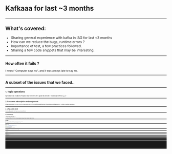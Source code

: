 <!-- $theme: gaia -->

## Kafkaaa for last ~3 months

----------------

<span style="font-size:75%">


## What's covered:

- Sharing general experience with kafka in IAG for last ~3 months
- How can we reduce the bugs, runtime errors ?
- Importance of test, a few practices followed.
- Sharing a few code snippets that may be interesting.

--------

<span style="font-size:75%">


## How often it fails ?


I heard "Computer says no", and it was always late to say no.

--------
<span style="font-size:75%">

# A subset of the issues that we faced..

-----

<span style="font-size:75%">


## 1. Topic operations


Synchronous creation of topics may not work. It's good we check if it exists and if not `wait`!
   
   
 --------
<span style="font-size:75%">


## 2. Consumer subscription and assignment


 Allows consumers to `subscribe` to a topic and get `assigned` with a predefined set of partitions simultaneously - to form a runtime exception
 
 
------

<span style="font-size:75%">
  

## 3. Kafka Admin Client


It seems kafka admin client can block a thread forever!

---------

<span style="font-size:75%">


## 4. Consumer type

```
typeOf[Consumer unsbuscribed] =:= 
  typeOf[Consumer subscribed] =:= 
    typeOf[Consumer assigned]
````
Hence we guess the best out of the three states and start polling the topic (that may or may not exist).

--------

<span style="font-size:75%">


## 5. Serdes

  
Set the property of serializer to a deserializer class and we get a runtime exception.
  
Once we fix that, we see `a.serializer` is not an instance of `b.serializer`!
   

----

<span style="font-size:75%">


## 6. Avro serde

```scala
val client = new CachedSchemaRegistryClient("schema.registry.url")

val serde = new GenericAvroSerde(client)

```
and we see `schema.registry.url` is not set!


Fix: `serde.configure("schema.registry.url", "...")` âšď¸

----------

<span style="font-size:75%">


## 7. kafka-connect


If the deployed job with the same name for the same source table "existed" ever before, then it chooses an old offset.
 
   
-----------
<span style="font-size:75%">


## 8. Any success story ?

Yes, anything with a retry logic.


-------

<span style="font-size:75%">


## So, Have I lost time ?

Yes, I have.

I kept learning from mistakes, until I bump into the next one. 

While we may not solve all of the above , we could fix some of them and improve the quality to reduce other possible hiccups.


---------

<span style="font-size:75%">

## What do we usually lack?

Essentially **abstractions**, **constraints** and **type-driven approach**

* Stay away from kafka and write code only in terms of abstractions. We will see some code soon. 
* In fact, this is a general principle that we should try and follow in any programming language - be it Java or Scala.

* Constraints are important and that comes with well typed logic.

------

<span style="font-size:75%">


## And

* If performance is a concern in hot loop, write a referentially transparent unbreakable test! 
* A test-case with mutations to test an app with mutations simply negates the purpose of test. Either of them should be true to the world.
* Docker integration tests should work just like other functional tests. No external steps.
* We will see some code soon .

----


## How about Serdes?

---

<span style="font-size:75%">

## Serializing to Avro in Kafka

There are multiple ways to do avro serializion in Kafka.

* Form a `GenericRecord` and use `GenericAvroSerde` explicitly. It works. 
* Another way is to generate specific classes that are avro serializable (sbt-avrohugger), and use `KafkaAvroSerializer`
* And there are many other ways.  

--------

<span style="font-size:75%">

## Well, we must be careful though

* We will end up using `KafkaAvroSerializer` directly on types that `maynot` be serializable.
* We will come to know at runtime.
* Even if we make it run somehow, if the app itself is huge with low level APIs, things get hard to read, maintain, and make-changes!

------------
<span style="font-size:75%">


## To add more complexity

Avro serialisation is dependent on few configurations that we must set usng `java.util.Properties`, and we are happy when it works somehow!

-------

<span style="font-size:75%">


## A simple standardisation app in IAG.

Let's say we are writing a simple abstract KStreams app that does some sort of standardization of data to a defined schema and storing it in Kafka. During the process, we make sure the data is added with Keys, and partitioned as per keys.

You get input as csv, psv, append primary keys into the values, convert values to the schema based on avdl/avsc files and then store in Kafka.


------
<span style="font-size:75%">

## Questions that arise

1. How often do you want to repeat forming a topology for standardising different datasets. DRY principle can be broken but not always.
2. If given a resusable function that forms the stream, how will you ensure users are not passing a wrong set of serializers and deserializers for their generated classes?
3. How do we ensure generated classes are legit?
4. If we expose the generic code that builds the topology, how can we make sure, users of the abstract function are driven by types.

-----------
<span style="font-size:75%">


## First thing we did!

Serdes are the most important bit, and some of them depends on `KafkaConfig` (a config that has all kafka details). 

Instances can discard KafkaConfig if not used

```scala

trait HasSerde[A] {
  def serde: KafkaConfig => Serde[A]
}

```


Given `HasSerde[A]`, `f:A => B` and `g: B => A`, we can get `HasSerde[B]`.


---------

<span style="font-size:70%">


Was that an `Invariant` functor ?

```scala
implicit def invariantHasSerde: Invariant[HasSerde] = new Invariant[HasSerde] {
  override def imap[A, B](fa: HasSerde[A])(f: A => B)(g: B => A): HasSerde[B] = 
    config => 
      val ser = new Serializer[A] {
        def serialise(topic: String, data: B): Array[Byte] = 
          fa.serde(config).serializer.serialize(topic, g(data))
      }
       
      val deser = new Deserializer[A] {
        override def deserialise(topic: String, data: Array[Byte]) = 
          f(fa.serde(config).deserializer().deserialize(topic, data)) 
      }
        
      Serde.from(ser, deser)    
}
```

------
<span style="font-size:75%">


## Let's begin solution and discover contraints

Let say, given:
  - Input key is`K1`, Raw value is `V1`
  - Output key is `K2`, Output value is `V2`  
  - `f:(K1, V1) => Either[NonEmptyList[Error], V2]`, and `g: V2 => K2` 

We can build streams topology.

```scala
def buildStreams[K1, V1, V2] = 
 builder.stream(sourceTopic.asString, Consumed.`with`[K1, V1](
   HasSerde[K1].serde(config), HasSerde[V1].serde(config))
 ).map[K2, V2](
    (key, value) => new KeyValue(key, f(key,value).fold(throw ...)(identity)
  ).to(sourceTopic.copy(type=Type.Standardise)).asString,
    Produced.`with`(HasSerde[K2].serde(config),(HasSerde[V2]).serde(config)))


```

------
<span style="font-size:75%">


## What are the constraints we discovered?



i.e, `def buildStreams[K: HasSerde, V : HasSerde, R : HasSerde]`


-----------
<span style="font-size:75%">


## What are the issue with these constraints ?

`K : HasSerde`
`V : HasSerde`
`R : HasSerde`

* This says, user has to create `HasSerde` instances of output types _somehow_ before calling `buildStreams` and this can go wrong.
* Throwing an exception at mapValue? This is terrible.
* End of the day types don't really tell the story, it isn't type-driven code.

-----

<span style="font-size:75%">

## A bit more less poweful constraint exposed?

Why don't we try a less powerful abstraction as a constraint (which is then exposed to the user)

For that, we could rely on a few internals of a library called `avro4s`, and develop something as given below. Explanation later:

```
  def fromGenericAvroSerde[B: HasSchema : Encoder : Decoder]: HasSerde[B] = {
    val recordFormat = RecordFormat.apply[B](HasSchema[B].getSchema)

    val genericRecordSerde = new HasSerde[GenericRecord] {
      override def serde: KafkaConfig => Serde[GenericRecord] = config => {
        val schemaRegistryClient = new CachedSchemaRegistryClient(List(config.schemaRegistryUrl.value).asJava, 1000, Map("auto.register.schemas" -> "true").asJava)
        new GenericAvroSerde(schemaRegistryClient)
      }
    }

    genericRecordSerde.imap(recordFormat.from)(recordFormat.to)
  }

```

---------

<span style="font-size:75%">


That was a quick jump to some complex-looking code? 

Well, all that we did there is:

* We got `HasSerde[B]` from `HasSerde[GenericRecord]` as `HasSerde` is invariant.
* We got `HasSerde[GenericRecord]` we got using `Encoder` and `Decoder` of `B` (where `Encoder` and `Decoder` are type-classes in avro4s, and we love type classes, don't we?)


--------
----------
<span style="font-size:75%">


## Let's define a HasSchema

Now let's change the constraints to `HasSchema` instead of `HasSerde`.
`HasSchema` is a less powerful abstraction. We expose only that to the user.


```scala
trait HasSchema[A] {
  def getSchema: Schema
}

object HasSchema {
  def apply[A](implicit ev:  HasSchema[A]): HasSchema[A] = ev

  def instance[A](schema: Schema): HasSchema[A] = new HasSchema[A] {
    override def getSchema: Schema = schema
  }
}

```

----

<span style="font-size:70%">

## Now buildStreams is having less powerful constraint.

We got rid of `HasSerde` from two places. That's our first win..

```scala
def buildStreams[K1 : HasSerde, K2 : HasSchema, V1 : HasSerde, V2 : HasSchema](
  f:(K1, V1) => Either[NonEmptyList[Error], V2], g: V2 => K2
) = 
 builder.stream(sourceTopic.asString, Consumed.`with`[K1, V1](
   fromGenericAvroSerde[K].serde(config), HasSerde[R].serde(config))
 ).map[K1, V1](
    (key, value) => { 
    
      val newValue = f(key, value)
      
      new KeyValue(
        g(newValue.fold(throw...)(identity), //Haha throw exception..Good luck
        newValue.fold(throw ...)(identity) 
      )  
    }
  ).to(
    sourceTopic,
    Produced.`with`(
      fromGenericAvroSerde[K].serde(config),
      fromGenericAvroSerde[V]).serde(config))
    )
    
```

----


#### Optional: We can push this further forward

<span style="font-size:70%">

Did we see a horrible throw exception somewhere? yes we did!
Let's wrap the new key and value into another type whose serialization can fail.
As easy as that!

```scala
val newValue = f(key, value)
  new KeyValue(
    g(newValue.fold(throw...)(identity), //Haha throw exception..Good luck
    newValue.fold(throw ...)(identity) 
  )  
```

to 

```scala
// what is this KV? We will see what that is - dont worry!
val newKeyValue = KV.newKeyValue(key)(value)

new KeyValue(
  TransformedKey(newKeyValue.map(_._1)),
  TransformedValue(newKeyValue.map(_._2))
)
```

</span>


----

####  KV?

<span style="font-size:70%">


`KV` was `KeyValueDerivation` typeclass.

It simply explains the to and fro directions between K1, V1, K2 and V2.


```scala
trait KeyValueDerivation[K1, V1, K2, V2] {
  def newValue: K1 => V1 => Either[NonEmptyChain[ParseError], V2]
  def newKey: V2 => K2
  def newKeyValue: K1 => V1 => Either[NonEmptyChain[ParseError], (K2, V2)] =
    k1 => v1 => newValue(k1)(v1).map(t => (newKey(t), t))
}
```

You might note that, satisfying this pure interface (oh ! type class) requires to accumulate errors on the left - pretty much forcing you to handle errors when going from `K1,V1` to `V2` and accumulate all of them. 

Exposing this abstraction is safe. It might make the users angry but they end up writing only safe code (unless they really, really want to cheat)

</span>


---
<span style="font-size:70%">

#### Lets's define Serdes for TransfromedKey and Transformed Value

Pushing errors to serialization!


```scala

final case class TransformedValue[V2](value: Either[NonEmptyChain[ParseError], V2])

object TransformedValue {
  def impureSerdeFrom[V](serde: HasSerde[V]): HasSerde[TransformedValue[V]] =
    serde.imap[TransformedValue[V]](
    t => TransformedValue(t.asRight))(
      b => b.value.fold(errors => throw errors.asThrowable, identity)
  )
}

final case class TransformedKey[K2](key: Either[NonEmptyChain[ParseError], K2])

object TransformedKey {
  def impureSerdeFrom[K2](serde: HasSerde[K2]): HasSerde[TransformedKey[K2]] =
    serde.imap[TransformedKey[K2]](
    t => TransformedKey(t.asRight))(
      b => b.key.fold(errors => throw errors.asThrowable, identity)
    )
}

```

</span>


-----

## The final buildStream:

<span style="font-size:70%">



```scala
// code has skipped a few unnecessary details like properties setting etc
def buildStreams[K1: HasSerde, K2: HasSchema, V1: HasSerde, V2: HasSchema](
  config: KafkaConfig,
  sourceTopic: TopicName,
)(implicit KV: KeyValueDerivation[K1, V1, K2, V2]) = 
  
  builder.stream(
    sourceTopic.asString, Consumed.`with`[K1, V1](
    HasSerde[K1].serde(config), HasSerde[V1].serde(config))
  ).map[TransformedKey[K2], TransformedValue[V2]](
    (key, value) => {
       val newKeyValue = KV.newKeyValue(key)(value)
       new KeyValue(
         TransformedKey(newKeyValue.map(_._1)),
         TransformedValue(newKeyValue.map(_._2)))
         }
    ).to(
      sourceTopic.copy(type=trans), // remember, no string operations here :)
      Produced.`with`(outputKeySerde, outputValueSerde)
    )

```
</span>


-------
<span style="font-size:75%">


## What we achieved  ?

* Users of buildStreams don't make assumptions, but only implement the constraints - less powerful constraints.
* If compiles, it works with better confidence than passing magic strings of serde classes.
* Better separation of concerns. Users of `buildStreams` need to worry about only `KeyValueDerivation.
* Type says the story: _It reads `K1` and `V1` and converts to `K2`, `V2`.
* If not happy with `avro4s` way of doing things, you can directly use `KafkaAvroStreams` instead of `fromGenericRecord` function with the `HasSchema` constraint in place.
* Obviously, same or even less number of lines of code - that are safe!
* Easy to extend, fix things,because compiler is most of the times a good boy!
  
</span>
  
--------

<span style="font-size:75%">


## Let's talk about test cases - this was a different usecase.

* The low level streams apps makes use of GenericRecord extensively.
* This resulted in Random creation of GenericRecord in test cases. 
* The valid GenericRecord is in fact created by mutating a random generic record created using confluent's function.
* In short, we ended up having `GenericRecord` somehow!

----

<span style="font-size:75%">

## A simple test case

* Let's say we have a streaming app that has internal state.
* The state is updated with some value in headers field in the input record.
* The streaming app skips the record that has a state value less than the previous one.
* The streaming app processes the record that has a state value less greater than the previous record.

For reasons, the streaming app is complex and is **dealing with `GenericRecord`**.

----

<span style="font-size:75%">

## Let's see simplest approach.

```scala

implicit val genGenericRecord: Arbitrary[GenericRecord] = 
  for {
    seed <- arbitrary[Long]
    headerRecord = 
      new Generator(
        header.value, 
        new Random(seed)).generate().asInstanceOf[GenericRecord]
    columnRecord =
      new Generator(
      column.value, 
      newRandom(seed)).generate().asInstanceOf[GenericRecord]
  } yield 
  new GenericRecordBuilder(schema.value)
    .set("header", headerRecord)
    .set("columns", columnRecord).build()

```

-----
<span style="font-size:75%">

## And we make a valid generic-record from an invalid

```scala

val validGenericRecord = 
  for {
    genericRecord <- arbitrary[GenericRecord]
    value <- arbitrary[Long]

    _ = record.get("headers")
     .asInstanceOf[GenericRecord]
     .put("state", value)
     
    a <- arbitrary[String]
    _ = record.get("columns")
        .asInstanceOf[GenericRecord]
        .put("name", a)
      
  .....
  .....
} yield genericRecord

```

---------
<span style="font-size:70%">

## And we bumped into a  never passing test

```scala
 val flow =
 
 for {
  genericRecord <- validGenericRecord
  
  currentState = 
    genericRecord.get("headers").asInstanceOf[GenericRecord].get("state")
  
  newGenericRecord <-
    genericRecord.get("headers")
    .asInstanceOf[GenericRecord]
    .put("state", currentState + 1)
  
 } yield ()
 
 ...streams
 .convert((genericRecord, newGenericRecord)) 
   must_=== (genericRecord, newGenericRecord))

```

This never passes because only `newGenericRecord` exists by the time stream is called.

-----
<span style="font-size:70%">

## What is going wrong ?

* We never thought of giving a good start to the problem.
* We straight away dealt with writing statements.
* It is always late if we don't get it right in the beginning - resulting in a totally unreadable code getting over issues that's not quite intuitive for any developer.


-----
<span style="font-size:70%">

## How about this approach ?

* To begin with valid generic record and invalid generic record can be two separate types `ValidRecord` and `InvalidRecord`
* Lets create a better `put` method for generic record as a syntax - every mutation results in a new generic record, and accepts only a coproduct of types.
* Let's create a function that accepts  `f: Field => Part[GenericRecord] => Part[GenericRecord]`, and mutates `GenericRecord` using the better put methods.


----
<span style="font-size:70%">

## A better put in GenericRecord in tests.


```scala
type Out = Cop[Int :: String :: Long :: Double :: TNil]
  
implicit class GenericRecordOps(rec: GenericRecord) {
  def putSafe(key: String, value: GenericRecord \/ Out): GenericRecord = {

     val newRec = new GenericRecordBuilder(rec.asInstanceOf[Record]).build()
 
     newRec.put(key, value match {
       case \/-(String(ss))    => ss
       case \/-(Int(ss))       => ss
       case \/-(Long(ss))      => ss
       case \/-(Double(ss))    => ss
       case -\/(ss)              => ss
     }) |> (_ => newRec)

}
  

```


-----
<span style="font-size:68%">


## A snippet that deals with mutation of generic record

```scala

type MutationF[F[_], S, A] = StateT[F, S, A]

def mutateGenericRecord[F[_] : Monad, P[_], R](
  g: Field => P[GenericRecord] => F[P[GenericRecord]],
)(
   implicit
     G: Section[P, GenericRecord], 
     Iso: R <=> GenericRecord
  ): MutationF[F, P, Unit] = ???

```

`F` can be `scalacheck.Gen`. This allows the users to be in the context of `Gen` while  creating a function that deals with mutating a generic record.

`Section` says, we can fetch `P` from `GenericRecord`, where `P` itself is a generic-record. They are `<=> (isomorphic)` that represents the `asIntanceOf` before.


----
<span style="font-size:70%">

## Now the arbitraries look better:

```scala

implicit val arbitrary: Arbitrary[InvalidRecord] = ???

// Users need to worry about only this function to create a valid record
val f: Field => Header[GenericRecord] =>Gen[Header[GenericRecord]] = 
  field => headerRecord =>
      if (field.name() === "state") {
        Gen.posNum[Long].map(long => (headerRecord.putSafe("state", Long(long)))
      } else headerRecord
      
      
val g: Field => Column[GenericRecord] =>Gen[Column[GenericRecord]] = ???

val toValid = 
  for {
    _ <- mutateGenericRecord(f)
    _ <- mutateGenericRecord(g)
  } yield ()


def genOfValidRecord: Gen[ValidRecord] = 
  Arbitrary[InvalidRecord].flatMap(invalidRecord => toValid.run(invalidRecord))

```
 
-----
<span style="font-size:70%">

## Now the final test case works without much change in code


```scala

 val flow =
 
 for {
  validRecord <- arbitary[ValidRecord]
  
  currentState = 
    Section[Header, ValidRecord].value(validRecord).get("state")
  
  newGenericRecord <- 
    mutateGenericRecord(_ => header => 
      Gen.const(currentState + 1).map(long => header.putSafe(Long(long))
    ) run validRecord
  
 } yield ()
 
 ...
 
 streams
   .convert((genericRecord, newGenericRecord)) 
     must_=== (genericRecord, newGenericRecord))

```

----

<span style="font-size:70%">


## Final tagless for an automation

In IAG, we had to deal with an automation that sticks together various components that with schema registry, kafka-connect, streams, admin clients and so forth. Each component looks like this:

```scala
type Action[F[_], A] = Kleisli[EitherT[F, SchemaRegistryError, ?], SchemaRegistryClient, A]

trait SchemaRegistryOp[F[_]] {
  def exists(subject: Subject): Action[F, Schema]
  def register(schema: Schema, subject: Subject): Action[F, Unit]
  def registerAndVerify(schema: Schema, subject: Subject)(implicit B: Monad[F]) =
    register(schema, subject) *> exists(subject)
  def registerIfNotExists(schema: Schema, subject: Subject)(implicit F: Monad[F]) =
    exists(subject) or registerAndVerify(schema, subject)
}

```

If interested, we will have a quick glance at them.

----
<span style="font-size:70%">


## Why finally tagless for an automation of kafka ?

* It was easy to reason about the flow.
* Development time of the logic flow was quicker as we hardly dealt with kafka when writing them.
* The presence of effect `F` can easily represent concurrency effect to improve performance by making a few operations unblocking.
  It is so easy to reason about as `IO.async(callBack => doRest and callBack)` instead of `IO.apply(doRest)`.
* The presence of `Either` all over the tagless, made sure we take care of possible errors as much as we could.

PS: More time was spent on simulating the entire flow in docker environment. However we made sure they are written like any other functional tests without much moving parts.

---
<span style="font-size:75%">


## To conclude:

* Nothing actually stops us from striving to write a good piece of software.
* If the underlying APIs are burning our head, it might probably the best situation to use more type-safe code.
* If bad things are done for reasons, make sure we do good things in test package.
* Find abstractions, constraints and form a type driven approach.
* Tagless final wins many times
* Prefer writing it in any language that has `Either` and `F` that can represent concurrency.
* Above all, let's explain this to client side developers !


---




  
